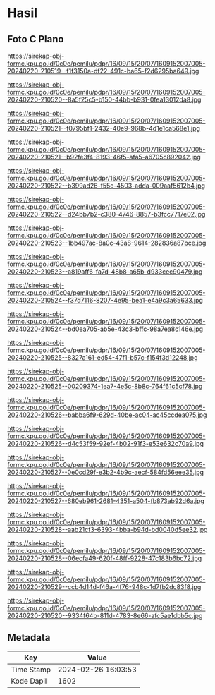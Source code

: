 # Hasil

## Foto C Plano

https://sirekap-obj-formc.kpu.go.id/0c0e/pemilu/pdpr/16/09/15/20/07/1609152007005-20240220-210519--f1f3150a-df22-491c-ba65-f2d6295ba649.jpg

https://sirekap-obj-formc.kpu.go.id/0c0e/pemilu/pdpr/16/09/15/20/07/1609152007005-20240220-210520--8a5f25c5-b150-44bb-b931-0fea13012da8.jpg

https://sirekap-obj-formc.kpu.go.id/0c0e/pemilu/pdpr/16/09/15/20/07/1609152007005-20240220-210521--f0795bf1-2432-40e9-968b-4d1e1ca568e1.jpg

https://sirekap-obj-formc.kpu.go.id/0c0e/pemilu/pdpr/16/09/15/20/07/1609152007005-20240220-210521--b92fe3f4-8193-46f5-afa5-a6705c892042.jpg

https://sirekap-obj-formc.kpu.go.id/0c0e/pemilu/pdpr/16/09/15/20/07/1609152007005-20240220-210522--b399ad26-f55e-4503-adda-009aaf5612b4.jpg

https://sirekap-obj-formc.kpu.go.id/0c0e/pemilu/pdpr/16/09/15/20/07/1609152007005-20240220-210522--d24bb7b2-c380-4746-8857-b3fcc7717e02.jpg

https://sirekap-obj-formc.kpu.go.id/0c0e/pemilu/pdpr/16/09/15/20/07/1609152007005-20240220-210523--1bb497ac-8a0c-43a8-9614-282836a87bce.jpg

https://sirekap-obj-formc.kpu.go.id/0c0e/pemilu/pdpr/16/09/15/20/07/1609152007005-20240220-210523--a819aff6-fa7d-48b8-a65b-d933cec90479.jpg

https://sirekap-obj-formc.kpu.go.id/0c0e/pemilu/pdpr/16/09/15/20/07/1609152007005-20240220-210524--f37d7116-8207-4e95-bea1-e4a9c3a65633.jpg

https://sirekap-obj-formc.kpu.go.id/0c0e/pemilu/pdpr/16/09/15/20/07/1609152007005-20240220-210524--bd0ea705-ab5e-43c3-bffc-98a7ea8c146e.jpg

https://sirekap-obj-formc.kpu.go.id/0c0e/pemilu/pdpr/16/09/15/20/07/1609152007005-20240220-210525--8327a161-ed54-47f1-b57c-f154f3d12248.jpg

https://sirekap-obj-formc.kpu.go.id/0c0e/pemilu/pdpr/16/09/15/20/07/1609152007005-20240220-210525--00209374-1ea7-4e5c-8b8c-764f61c5cf78.jpg

https://sirekap-obj-formc.kpu.go.id/0c0e/pemilu/pdpr/16/09/15/20/07/1609152007005-20240220-210526--babba6f9-629d-40be-ac04-ac45ccdea075.jpg

https://sirekap-obj-formc.kpu.go.id/0c0e/pemilu/pdpr/16/09/15/20/07/1609152007005-20240220-210526--d4c53f59-92ef-4b02-91f3-e53e632c70a9.jpg

https://sirekap-obj-formc.kpu.go.id/0c0e/pemilu/pdpr/16/09/15/20/07/1609152007005-20240220-210527--0e0cd29f-e3b2-4b9c-aecf-584fd56eee35.jpg

https://sirekap-obj-formc.kpu.go.id/0c0e/pemilu/pdpr/16/09/15/20/07/1609152007005-20240220-210527--680eb961-2681-4351-a504-fb873ab92d6a.jpg

https://sirekap-obj-formc.kpu.go.id/0c0e/pemilu/pdpr/16/09/15/20/07/1609152007005-20240220-210528--aab21cf3-6393-4bba-b94d-bd0040d5ee32.jpg

https://sirekap-obj-formc.kpu.go.id/0c0e/pemilu/pdpr/16/09/15/20/07/1609152007005-20240220-210528--06ecfa49-620f-48ff-9228-47c183b6bc72.jpg

https://sirekap-obj-formc.kpu.go.id/0c0e/pemilu/pdpr/16/09/15/20/07/1609152007005-20240220-210529--ccb4d14d-f46a-4f76-948c-1d7fb2dc83f8.jpg

https://sirekap-obj-formc.kpu.go.id/0c0e/pemilu/pdpr/16/09/15/20/07/1609152007005-20240220-210520--9334f64b-811d-4783-8e66-afc5ae1dbb5c.jpg


## Metadata

| Key        | Value               |
| ---------- | ------------------- |
| Time Stamp | 2024-02-26 16:03:53 |
| Kode Dapil | 1602                |




